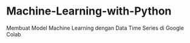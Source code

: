 # Machine-Learning-with-Python
Membuat Model Machine Learning dengan Data Time Series di Google Colab
